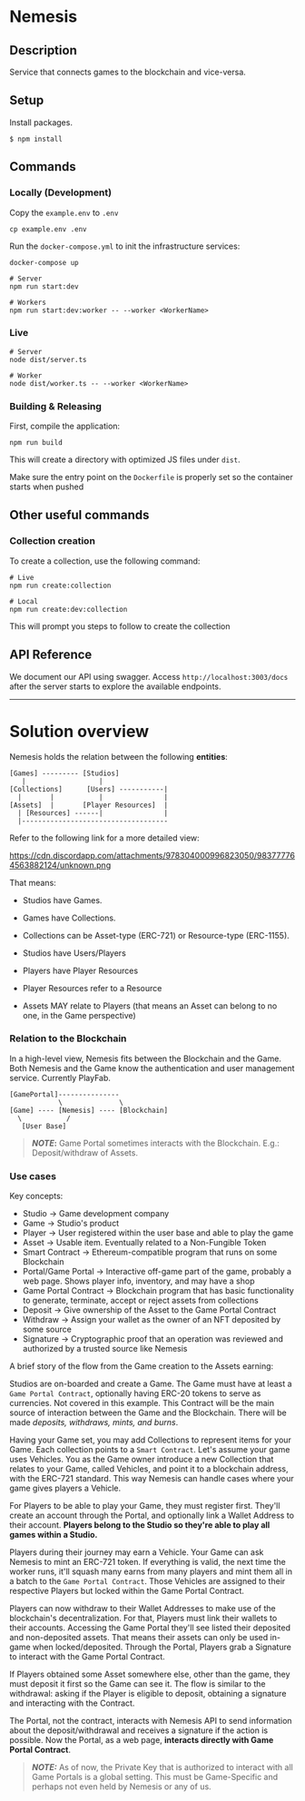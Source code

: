 
# Nemesis

## Description

Service that connects games to the blockchain and vice-versa.

## Setup

Install packages.

```
$ npm install
```

## Commands

### Locally (Development)

Copy the `example.env` to `.env`

```shell script
cp example.env .env
```

Run the `docker-compose.yml` to init the infrastructure services:

```shell script
docker-compose up
```

```shell script
# Server
npm run start:dev

# Workers
npm run start:dev:worker -- --worker <WorkerName>
```

### Live

```shell script
# Server
node dist/server.ts

# Worker
node dist/worker.ts -- --worker <WorkerName>
```

### Building & Releasing

First, compile the application:

```shell script
npm run build
```

This will create a directory with optimized JS files under `dist`.

Make sure the entry point on the `Dockerfile` is properly set so the container starts when pushed

## Other useful commands

### Collection creation

To create a collection, use the following command:

```shell script
# Live
npm run create:collection

# Local
npm run create:dev:collection
```

This will prompt you steps to follow to create the collection

## API Reference

We document our API using swagger. Access `http://localhost:3003/docs` after the server starts to explore the available endpoints.

---

# Solution overview

Nemesis holds the relation between the following **entities**:

```
[Games] --------- [Studios]
   |                  |
[Collections]      [Users] -----------|
  |       |           |               |
[Assets]  |       [Player Resources]  |
  | [Resources] ------|               |
  |------------------------------------
```

Refer to the following link for a more detailed view:

https://cdn.discordapp.com/attachments/978304000996823050/983777764563882124/unknown.png

That means:

- Studios have Games.
- Games have Collections.
- Collections can be Asset-type (ERC-721) or Resource-type (ERC-1155).

- Studios have Users/Players
- Players have Player Resources
- Player Resources refer to a Resource
- Assets MAY relate to Players (that means an Asset can belong to no one, in the Game perspective)

### Relation to the Blockchain

In a high-level view, Nemesis fits between the Blockchain and the Game.
Both Nemesis and the Game know the authentication and user management service. Currently PlayFab.

```
[GamePortal]---------------
            \              \
[Game] ---- [Nemesis] ---- [Blockchain]
  \           /
   [User Base]
```

> **_NOTE_:** Game Portal sometimes interacts with the Blockchain. E.g.: Deposit/withdraw of Assets.

### Use cases

Key concepts:

- Studio -> Game development company
- Game -> Studio's product
- Player -> User registered within the user base and able to play the game
- Asset -> Usable item. Eventually related to a Non-Fungible Token
- Smart Contract -> Ethereum-compatible program that runs on some Blockchain
- Portal/Game Portal -> Interactive off-game part of the game, probably a web page. Shows player info, inventory, and may have a shop
- Game Portal Contract -> Blockchain program that has basic functionality to generate, terminate, accept or reject assets from collections
- Deposit -> Give ownership of the Asset to the Game Portal Contract
- Withdraw -> Assign your wallet as the owner of an NFT deposited by some source
- Signature -> Cryptographic proof that an operation was reviewed and authorized by a trusted source like Nemesis

A brief story of the flow from the Game creation to the Assets earning:

Studios are on-boarded and create a Game. The Game must have at least a `Game Portal Contract`, optionally having ERC-20 tokens to serve as currencies. Not covered in this example. This Contract will be
the main source of interaction between the Game and the Blockchain. There will be made _deposits, withdraws, mints, and burns_.

Having your Game set, you may add Collections to represent items for your Game. Each collection points to a `Smart Contract`.
Let's assume your game uses Vehicles. You as the Game owner introduce a new Collection that relates to your Game, called Vehicles,
and point it to a blockchain address, with the ERC-721 standard. This way Nemesis can handle cases where your game gives players
a Vehicle.

For Players to be able to play your Game, they must register first. They'll create an account through the Portal, and optionally
link a Wallet Address to their account. **Players belong to the Studio so they're able to play all games within a Studio.**

Players during their journey may earn a Vehicle. Your Game can ask Nemesis to mint an ERC-721 token. If everything is valid, the
next time the worker runs, it'll squash many earns from many players and mint them all in a batch to the `Game Portal Contract`.
Those Vehicles are assigned to their respective Players but locked within the Game Portal Contract.

Players can now withdraw to their Wallet Addresses to make use of the blockchain's decentralization. For that, Players must link
their wallets to their accounts. Accessing the Game Portal they'll see listed their deposited and non-deposited assets. That means
their assets can only be used in-game when locked/deposited. Through the Portal, Players grab a Signature to interact with the Game
Portal Contract.

If Players obtained some Asset somewhere else, other than the game, they must deposit it first so the Game can see it. The flow is
similar to the withdrawal: asking if the Player is eligible to deposit, obtaining a signature and interacting with the Contract.

The Portal, not the contract, interacts with Nemesis API to send information about the deposit/withdrawal and receives a signature if
the action is possible. Now the Portal, as a web page, **interacts directly with Game Portal Contract**.

> **_NOTE:_** As of now, the Private Key that is authorized to interact with all Game Portals is a global setting. This must be Game-Specific and perhaps not even held by Nemesis or any of us.
